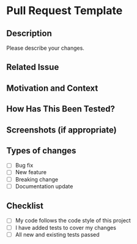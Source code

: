 # Pull Request Template

## Description

Please describe your changes.

## Related Issue

## Motivation and Context

## How Has This Been Tested?

## Screenshots (if appropriate)

## Types of changes
- [ ] Bug fix
- [ ] New feature
- [ ] Breaking change
- [ ] Documentation update

## Checklist
- [ ] My code follows the code style of this project
- [ ] I have added tests to cover my changes
- [ ] All new and existing tests passed
